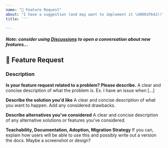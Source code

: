 ```yaml
---
name: "🚀 Feature Request"
about: "I have a suggestion (and may want to implement it \U0001F642)!"
title: '''

---
```


##### _Note: consider using [Discussions](https://github.com/Neoteroi/BlackSheep/discussions) to open a conversation about new features…_

## 🚀 Feature Request

###  Description

**Is your feature request related to a problem? Please describe.**
A clear and concise description of what the problem is. Ex. I have an issue when [...]

**Describe the solution you'd like**
A clear and concise description of what you want to happen. Add any considered drawbacks.

**Describe alternatives you've considered**
A clear and concise description of any alternative solutions or features you've considered.

**Teachability, Documentation, Adoption, Migration Strategy**
If you can, explain how users will be able to use this and possibly write out a version the docs.
Maybe a screenshot or design?

